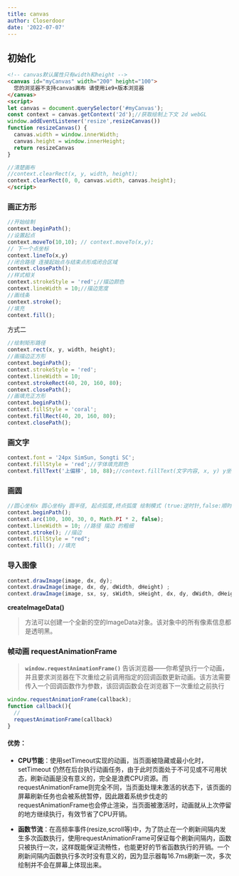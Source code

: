 ```yaml
---
title: canvas
author: Closerdoor
date: '2022-07-07'
---
```


## 初始化
```html
<!-- canvas默认属性只有width和height -->
<canvas id="myCanvas" width="200" height="100">
  您的浏览器不支持canvas画布 请使用ie9+版本浏览器
</canvas>
<script>
let canvas = document.querySelector('#myCanvas');
const context = canvas.getContext('2d');//获取绘制上下文 2d webGL
window.addEventListener('resize',resizeCanvas())
function resizeCanvas() {
  canvas.width = window.innerWidth;
  canvas.height = window.innerHeight;
  return resizeCanvas
}

//清楚画布
//context.clearRect(x, y, width, height);
context.clearRect(0, 0, canvas.width, canvas.height);
</script>
```
### 画正方形
```js
//开始绘制
context.beginPath(); 
//设置起点 
context.moveTo(10,10); // context.moveTo(x,y);
// 下一个点坐标
context.lineTo(x,y) 
//闭合路径 连接起始点与结束点形成闭合区域
context.closePath();
//样式相关
context.strokeStyle = 'red';//描边颜色
context.lineWidth = 10;//描边宽度
//画线条
context.stroke();
//填充
context.fill();
```
方式二
```js
//绘制矩形路径
context.rect(x, y, width, height);
//画描边正方形
context.beginPath();
context.strokeStyle = 'red';
context.lineWidth = 10;
context.strokeRect(40, 20, 160, 80);
context.closePath();
//画填充正方形
context.beginPath();
context.fillStyle = 'coral';
context.fillRect(40, 20, 160, 80);
context.closePath();
```
### 画文字
```js
context.font = '24px SimSun, Songti SC';
context.fillStyle = 'red';//字体填充颜色
context.fillText('上偏移', 10, 88);//context.fillText(文字内容, x, y) y坐标为字体左下角
```
### 画圆
```js
//圆心坐标x 圆心坐标y 圆半径, 起点弧度,终点弧度 绘制模式 (true:逆时针,false:顺时针)
context.beginPath();
context.arc(100, 100, 30, 0, Math.PI * 2, false);
context.lineWidth = 10; //路径 描边 的粗细
context.stroke(); //描边
context.fillStyle = "red";
context.fill(); //填充
```
### 导入图像
```js
context.drawImage(image, dx, dy);
context.drawImage(image, dx, dy, dWidth, dHeight) ;
context.drawImage(image, sx, sy, sWidth, sHeight, dx, dy, dWidth, dHeight);
```

**createImageData()**
> 方法可以创建一个全新的空的ImageData对象。该对象中的所有像素信息都是透明黑。

### 帧动画 requestAnimationFrame 

> **`window.requestAnimationFrame()`** 告诉浏览器——你希望执行一个动画，并且要求浏览器在下次重绘之前调用指定的回调函数更新动画。该方法需要传入一个回调函数作为参数，该回调函数会在浏览器下一次重绘之前执行

```js
window.requestAnimationFrame(callback);
function callback(){
  //
  requestAnimationFrame(callback)
}
```

#### 优势：

- **CPU节能**：使用setTimeout实现的动画，当页面被隐藏或最小化时，setTimeout 仍然在后台执行动画任务，由于此时页面处于不可见或不可用状态，刷新动画是没有意义的，完全是浪费CPU资源。而requestAnimationFrame则完全不同，当页面处理未激活的状态下，该页面的屏幕刷新任务也会被系统暂停，因此跟着系统步伐走的requestAnimationFrame也会停止渲染，当页面被激活时，动画就从上次停留的地方继续执行，有效节省了CPU开销。

- **函数节流**：在高频率事件(resize,scroll等)中，为了防止在一个刷新间隔内发生多次函数执行，使用requestAnimationFrame可保证每个刷新间隔内，函数只被执行一次，这样既能保证流畅性，也能更好的节省函数执行的开销。一个刷新间隔内函数执行多次时没有意义的，因为显示器每16.7ms刷新一次，多次绘制并不会在屏幕上体现出来。